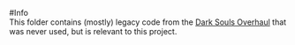 
#Info  
This folder contains (mostly) legacy code from the [Dark Souls Overhaul](https://github.com/metal-crow/Dark-Souls-1-Overhaul) that was never used, but is relevant to this project.  
